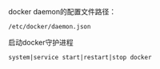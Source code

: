 docker daemon的配置文件路径：
```
/etc/docker/daemon.json
```

启动docker守护进程
```
system|service start|restart|stop docker
```